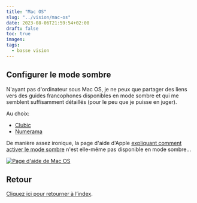 ```yaml
---
title: "Mac OS"
slug: "../vision/mac-os"
date: 2023-08-06T21:59:54+02:00
draft: false
toc: true
images:
tags:
  - basse vision
---
```


## Configurer le mode sombre
N'ayant pas d'ordinateur sous Mac OS, je ne peux que partager des liens vers des guides francophones disponibles en mode sombre et qui me semblent suffisamment détaillés (pour le peu que je puisse en juger).

Au choix:
* [Clubic](https://www.clubic.com/tutoriels/article-859088-1-comment-activer-sombre-mac.html)
* [Numerama](https://www.numerama.com/tech/471133-le-mode-sombre-de-google-chrome-est-disponible-sur-macos-comment-lactiver.html)

De manière assez ironique, la page d'aide d'Apple [expliquant comment activer le mode sombre](https://support.apple.com/fr-ch/guide/mac-help/mchl52e1c2d2/mac) n'est elle-même pas disponible en mode sombre...

[![Page d'aide de Mac OS](/vision/mac-os-support-site.png)](https://support.apple.com/fr-ch/guide/mac-help/mchl52e1c2d2/mac)

## Retour
[Cliquez ici pour retourner à l’index](..).